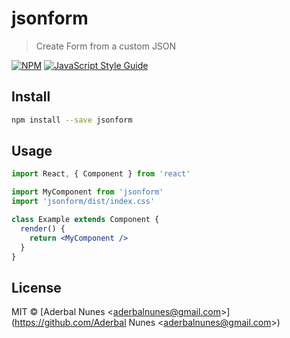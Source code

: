 # jsonform

> Create Form from a custom JSON

[![NPM](https://img.shields.io/npm/v/jsonform.svg)](https://www.npmjs.com/package/jsonform) [![JavaScript Style Guide](https://img.shields.io/badge/code_style-standard-brightgreen.svg)](https://standardjs.com)

## Install

```bash
npm install --save jsonform
```

## Usage

```jsx
import React, { Component } from 'react'

import MyComponent from 'jsonform'
import 'jsonform/dist/index.css'

class Example extends Component {
  render() {
    return <MyComponent />
  }
}
```

## License

MIT © [Aderbal Nunes &lt;aderbalnunes@gmail.com&gt;](https://github.com/Aderbal Nunes &lt;aderbalnunes@gmail.com&gt;)
